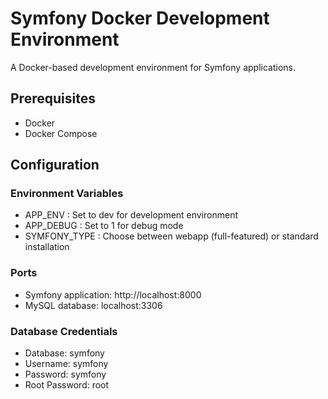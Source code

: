 # Symfony Docker Development Environment

A Docker-based development environment for Symfony applications.

## Prerequisites

- Docker
- Docker Compose

## Configuration
### Environment Variables
- APP_ENV : Set to dev for development environment
- APP_DEBUG : Set to 1 for debug mode
- SYMFONY_TYPE : Choose between webapp (full-featured) or standard installation
### Ports
- Symfony application: http://localhost:8000
- MySQL database: localhost:3306
### Database Credentials
- Database: symfony
- Username: symfony
- Password: symfony
- Root Password: root